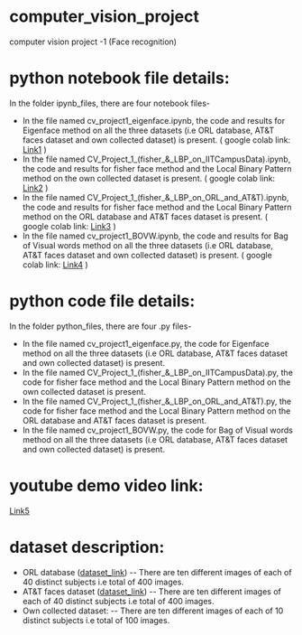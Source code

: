 # computer_vision_project
computer vision project -1 (Face recognition)

# python notebook file details:
In the folder ipynb_files, there are four notebook files-

- In the file named cv_project1_eigenface.ipynb, the code and results for Eigenface method on all the three datasets (i.e ORL database, AT&T faces dataset and own collected dataset) is present.
( google colab link: [Link1](https://colab.research.google.com/drive/1w99W4e6gnqKV1kxSoh8NPj11vPXzkuQ9?usp=sharing) )
- In the file named CV_Project_1_(fisher_&_LBP_on_IITCampusData).ipynb, the code and results for fisher face method and the Local Binary Pattern method on the own collected dataset is present.
( google colab link: [Link2](https://colab.research.google.com/drive/1pa87kDDKjHkIkeMyE3mNthWvHt87wFdd?usp=sharing) )
- In the file named CV_Project_1_(fisher_&_LBP_on_ORL_and_AT&T).ipynb, the code and results for fisher face method and the Local Binary Pattern method on the ORL database and AT&T faces dataset is present.
( google colab link: [Link3](https://colab.research.google.com/drive/13QxL8qoW3yr_ghWLs_AyiPXBrkt-v8OH?usp=sharing) )
- In the file named cv_project1_BOVW.ipynb, the code and results for Bag of Visual words method on all the three datasets (i.e ORL database, AT&T faces dataset and own collected dataset) is present.
( google colab link: [Link4](https://colab.research.google.com/drive/1sM8ATDt4LQkVQ6RFxGWTxTgLbJ_gnsrd?usp=sharing) )


# python code file details:
In the folder python_files, there are four .py files-

- In the file named cv_project1_eigenface.py, the code for Eigenface method on all the three datasets (i.e ORL database, AT&T faces dataset and own collected dataset) is present.
-  In the file named CV_Project_1_(fisher_&_LBP_on_IITCampusData).py, the code for fisher face method and the Local Binary Pattern method on the own collected dataset is present.
- In the file named CV_Project_1_(fisher_&_LBP_on_ORL_and_AT&T).py, the code for fisher face method and the Local Binary Pattern method on the ORL database and AT&T faces dataset is present.
- In the file named cv_project1_BOVW.py, the code for Bag of Visual words method on all the three datasets (i.e ORL database, AT&T faces dataset and own collected dataset) is present.

# youtube demo video link:
[Link5](https://youtu.be/ZmnEeTqbXHk)

# dataset description:
- ORL database ([dataset_link](https://www.kaggle.com/datasets/tavarez/the-orl-database-for-training-and-testing))
-- There are ten different images of each of 40 distinct subjects i.e total of 400 images.
- AT&T faces dataset ([dataset_link](https://www.kaggle.com/datasets/kasikrit/att-database-of-faces))
-- There are ten different images of each of 40 distinct subjects i.e total of 400 images.
- Own collected dataset:
-- There are ten different images of each of 10 distinct subjects i.e total of 100 images.
